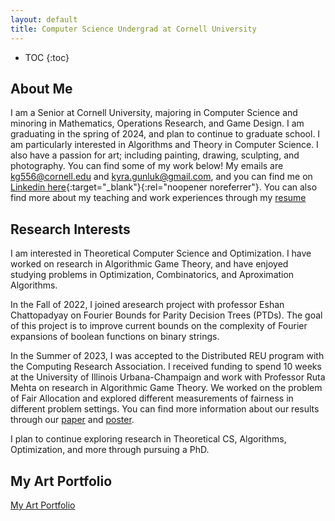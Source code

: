 ```yaml
---
layout: default
title: Computer Science Undergrad at Cornell University
---
```


* TOC
{:toc}

## About Me

I am a Senior at Cornell University, majoring in Computer Science and minoring in Mathematics, Operations Research, and Game Design. I am graduating in the spring of 2024, and plan to continue to graduate school. I am particularly interested in Algorithms and Theory in Computer Science. I also have a passion for art; including painting, drawing, sculpting, and photography. You can find some of my work below! My emails are kg556@cornell.edu and kyra.gunluk@gmail.com, and you can find me on [Linkedin here](https://www.linkedin.com/in/kyra-gunluk-097704198/){:target="_blank"}{:rel="noopener noreferrer"}. You can also find more about my teaching and work experiences through my [resume](files/resume.pdf)

## Research Interests
I am interested in Theoretical Computer Science and Optimization. I have worked on research in Algorithmic Game Theory, and have enjoyed studying problems in Optimization, Combinatorics, and Aproximation Algorithms.

In the Fall of 2022, I joined aresearch project with professor Eshan Chattopadyay on Fourier Bounds for Parity Decision Trees (PTDs). The goal of this project is to improve current bounds on the complexity of Fourier expansions of boolean functions on binary strings. 

In the Summer of 2023, I was accepted to the Distributed REU program with the Computing Research Association. I received funding to spend 10 weeks at the University of Illinois Urbana-Champaign and work with Professor Ruta Mehta on research in Algorithmic Game Theory. We worked on the problem of Fair Allocation and explored different measurements of fairness in different problem settings. You can find more information about our results through our [paper](files/ApproximatingMMSandAPS.pdf) and [poster](files/Fairness_Poster.pdf).

I plan to continue exploring research in Theoretical CS, Algorithms, Optimization, and more through pursuing a PhD.

## My Art Portfolio

[My Art Portfolio](portfolio.html)
